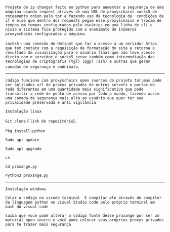`Projeto de ip changer feito em python para aumentar a segurança de uma máquina usando request através de uma URL de proxyschains socks5 de roteamento onion pelo tor e fazendo uso da tecnologia de  condições de if e else que dentro dos requests pegam esse proxyschains e trocam de tempos em tempos configurados pelo usuários em uma linha de cli e nisso o sistema fica protegido com o anonimato de inúmeros proxyschains configurados a máquina`

`socks5` - `uma conexão de Hotspot que faz o acesso a um servidor https que tem contato com a requisição de formatação do site e retorna o resultado da visualização para o usuário final que não teve acesso direto com o servidor,o socks5 serve também como intermediação das tecnologias de criptografia (tgl) (pgp) (ssh) e outras que geram camadas de segurança e anônimato`.

-------------------------------------------------


  `código funciona com proxyschains open sources do projeto tor,mas pode ser aplicados url de proxys privados de outros servers e portas de rede diferentes em uma quantidade mais significativa que pode transmitir a rede de ponto de acesso por todo o mundo, fazendo assim uma camada de segurança mais alta ao usuário que quer ter sua privacidade preservada e anti vigilância` 


`Instalação linux`

`Git clone` { `link do repositório`}.          

`Pkg install` `python` 

`Sudo apt update`

`Sudo apt upgrade` 

`Ls`

`Cd proxange.py`

`Python3 proxange.py`


-------------------------------------------------

`Instalação windows` 

`Colar o código no vscode terminal 
E compilar ele através do compiler da linguagem python no visual Studio code pelo próprio terminal em bash do visual code`

`saiba que você pode alterar o código fonte desse proxange por ser um material open source e você pode colocar seus próprios proxys privados para te trazer mais segurança`


